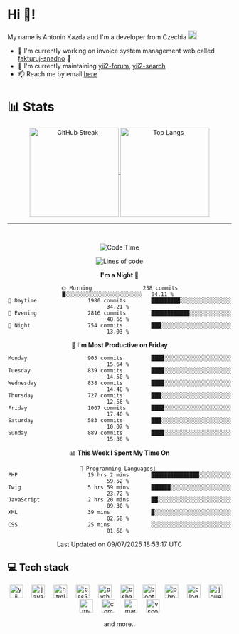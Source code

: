 # Hi 👋!
My name is Antonin Kazda and I'm a developer from Czechia <img src="https://openmoji.org/data/color/svg/1F1E8-1F1FF.svg" width="20px" alt="Czech flag">

- 🔨 I'm currently working on invoice system management web called [fakturuj-snadno](https://fakturuj-snadno.cz) 📑
- 🧰 I'm currently maintaining [yii2-forum](https://github.com/2rats/yii2-forum), [yii2-search](https://github.com/kazda01/yii2-search)
- 📫 Reach me by email [here](mailto:antoninkazda@seznam.cz)

# 📊 Stats

<div align="center">
  
  <a href="[https://github.com/anuraghazra/github-readme-stats](https://git.io/streak-stats)">
    <img alt="GitHub Streak" height=200 align="center" src="https://github-readme-streak-stats-eight.vercel.app/?user=kazda01&theme=dark" />
  </a>
  
  <a href="https://github.com/anuraghazra/convoychat">
    <img alt="Top Langs" height=200 align="center" src="https://github-readme-stats-seven-lime-78.vercel.app/api/top-langs/?username=kazda01&layout=compact&theme=dark&hide=Shell,Batchfile,Awk,HTML,Swig,c%2B%2B,Lua" />
  </a>
  
</div>

---

<br>

<div align="center">
  
<!--START_SECTION:waka-->
![Code Time](http://img.shields.io/badge/Code%20Time-1%2C293%20hrs%2040%20mins-blue)

![Lines of code](https://img.shields.io/badge/From%20Hello%20World%20I%27ve%20Written-1.7%20million%20lines%20of%20code-blue)

**I'm a Night 🦉** 

```text
🌞 Morning                238 commits         █░░░░░░░░░░░░░░░░░░░░░░░░   04.11 % 
🌆 Daytime                1980 commits        █████████░░░░░░░░░░░░░░░░   34.21 % 
🌃 Evening                2816 commits        ████████████░░░░░░░░░░░░░   48.65 % 
🌙 Night                  754 commits         ███░░░░░░░░░░░░░░░░░░░░░░   13.03 % 
```
📅 **I'm Most Productive on Friday** 

```text
Monday                   905 commits         ████░░░░░░░░░░░░░░░░░░░░░   15.64 % 
Tuesday                  839 commits         ████░░░░░░░░░░░░░░░░░░░░░   14.50 % 
Wednesday                838 commits         ████░░░░░░░░░░░░░░░░░░░░░   14.48 % 
Thursday                 727 commits         ███░░░░░░░░░░░░░░░░░░░░░░   12.56 % 
Friday                   1007 commits        ████░░░░░░░░░░░░░░░░░░░░░   17.40 % 
Saturday                 583 commits         ███░░░░░░░░░░░░░░░░░░░░░░   10.07 % 
Sunday                   889 commits         ████░░░░░░░░░░░░░░░░░░░░░   15.36 % 
```


📊 **This Week I Spent My Time On** 

```text
💬 Programming Languages: 
PHP                      15 hrs 2 mins       ███████████████░░░░░░░░░░   59.52 % 
Twig                     5 hrs 59 mins       ██████░░░░░░░░░░░░░░░░░░░   23.72 % 
JavaScript               2 hrs 20 mins       ██░░░░░░░░░░░░░░░░░░░░░░░   09.30 % 
XML                      39 mins             █░░░░░░░░░░░░░░░░░░░░░░░░   02.58 % 
CSS                      25 mins             ░░░░░░░░░░░░░░░░░░░░░░░░░   01.68 % 
```


 Last Updated on 09/07/2025 18:53:17 UTC
<!--END_SECTION:waka-->

</div>

## 💻 Tech stack
<div align="center">
  <img src="https://cdn.jsdelivr.net/gh/devicons/devicon/icons/yii/yii-original.svg" height="30" alt="yii logo"  />
  <img width="12" />
  <img src="https://cdn.jsdelivr.net/gh/devicons/devicon/icons/javascript/javascript-original.svg" height="30" alt="javascript logo"  />
  <img width="12" />
  <img src="https://cdn.jsdelivr.net/gh/devicons/devicon/icons/html5/html5-original.svg" height="30" alt="html5 logo"  />
  <img width="12" />
  <img src="https://cdn.jsdelivr.net/gh/devicons/devicon/icons/css3/css3-original.svg" height="30" alt="css3 logo"  />
  <img width="12" />
  <img src="https://cdn.jsdelivr.net/gh/devicons/devicon/icons/python/python-original.svg" height="30" alt="python logo"  />
  <img width="12" />
  <img src="https://cdn.jsdelivr.net/gh/devicons/devicon/icons/csharp/csharp-original.svg" height="30" alt="csharp logo"  />
  <img width="12" />
  <img src="https://cdn.jsdelivr.net/gh/devicons/devicon/icons/bootstrap/bootstrap-original.svg" height="30" alt="bootstrap logo"  />
  <img width="12" />
  <img src="https://cdn.jsdelivr.net/gh/devicons/devicon/icons/php/php-original.svg" height="30" alt="php logo"  />
  <img width="12" />
  <img src="https://cdn.jsdelivr.net/gh/devicons/devicon/icons/c/c-original.svg" height="30" alt="c logo"  />
  <img width="12" />
  <img src="https://cdn.jsdelivr.net/gh/devicons/devicon/icons/jquery/jquery-original.svg" height="30" alt="jquery logo"  />
  <img width="12" />
  <img src="https://cdn.jsdelivr.net/gh/devicons/devicon/icons/mysql/mysql-original.svg" height="30" alt="mysql logo"  />
  <img width="12" />
  <img src="https://cdn.jsdelivr.net/gh/devicons/devicon/icons/composer/composer-original.svg" height="30" alt="composer logo"  />
  <img width="12" />
  <img src="https://cdn.jsdelivr.net/gh/devicons/devicon/icons/markdown/markdown-original.svg" height="30" alt="markdown logo"  />
  <img width="12" />
  <img src="https://cdn.jsdelivr.net/gh/devicons/devicon/icons/vscode/vscode-original.svg" height="30" alt="vscode logo"  />

  and more..
  
</div>
